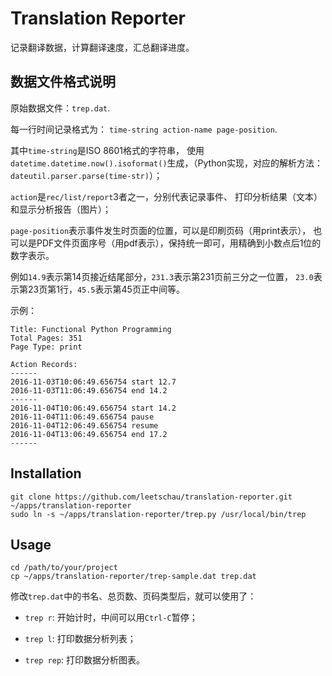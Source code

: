 # Translation Reporter

记录翻译数据，计算翻译速度，汇总翻译进度。

## 数据文件格式说明

原始数据文件：`trep.dat`.

每一行时间记录格式为：
`time-string action-name page-position`.

其中`time-string`是ISO 8601格式的字符串，
使用`datetime.datetime.now().isoformat()`生成，（Python实现，对应的解析方法：
`dateutil.parser.parse(time-str)`）；

`action`是`rec/list/report`3者之一，分别代表记录事件、
打印分析结果（文本）和显示分析报告（图片）；

`page-position`表示事件发生时页面的位置，可以是印刷页码（用print表示），
也可以是PDF文件页面序号（用pdf表示），保持统一即可，用精确到小数点后1位的数字表示。

例如`14.9`表示第14页接近结尾部分，`231.3`表示第231页前三分之一位置，
`23.0`表示第23页第1行，`45.5`表示第45页正中间等。

示例：
```
Title: Functional Python Programming
Total Pages: 351
Page Type: print

Action Records:
------
2016-11-03T10:06:49.656754 start 12.7
2016-11-03T11:06:49.656754 end 14.2
------
2016-11-04T10:06:49.656754 start 14.2
2016-11-04T11:06:49.656754 pause
2016-11-04T12:06:49.656754 resume
2016-11-04T13:06:49.656754 end 17.2
------
```

## Installation

```
git clone https://github.com/leetschau/translation-reporter.git ~/apps/translation-reporter
sudo ln -s ~/apps/translation-reporter/trep.py /usr/local/bin/trep
```

## Usage

```
cd /path/to/your/project
cp ~/apps/translation-reporter/trep-sample.dat trep.dat
```

修改`trep.dat`中的书名、总页数、页码类型后，就可以使用了：

* `trep r`: 开始计时，中间可以用`Ctrl-C`暂停；

* `trep l`: 打印数据分析列表；

* `trep rep`: 打印数据分析图表。
